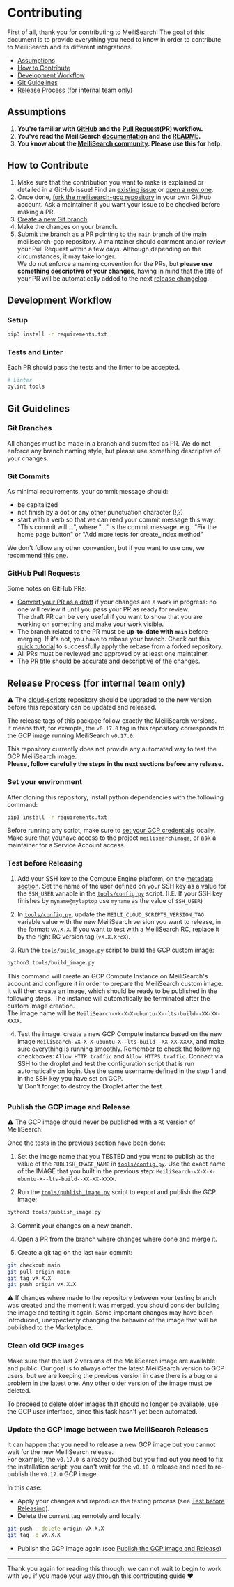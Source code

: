 # Contributing <!-- omit in TOC -->

First of all, thank you for contributing to MeiliSearch! The goal of this document is to provide everything you need to know in order to contribute to MeiliSearch and its different integrations.

- [Assumptions](#assumptions)
- [How to Contribute](#how-to-contribute)
- [Development Workflow](#development-workflow)
- [Git Guidelines](#git-guidelines)
- [Release Process (for internal team only)](#release-process-for-internal-team-only)

## Assumptions

1. **You're familiar with [GitHub](https://github.com) and the [Pull Request](https://help.github.com/en/github/collaborating-with-issues-and-pull-requests/about-pull-requests)(PR) workflow.**
2. **You've read the MeiliSearch [documentation](https://docs.meilisearch.com) and the [README](/README.md).**
3. **You know about the [MeiliSearch community](https://docs.meilisearch.com/resources/contact.html). Please use this for help.**

## How to Contribute

1. Make sure that the contribution you want to make is explained or detailed in a GitHub issue! Find an [existing issue](https://github.com/meilisearch/meilisearch-gcp/issues/) or [open a new one](https://github.com/meilisearch/meilisearch-gcp/issues/new).
2. Once done, [fork the meilisearch-gcp repository](https://help.github.com/en/github/getting-started-with-github/fork-a-repo) in your own GitHub account. Ask a maintainer if you want your issue to be checked before making a PR.
3. [Create a new Git branch](https://help.github.com/en/github/collaborating-with-issues-and-pull-requests/creating-and-deleting-branches-within-your-repository).
4. Make the changes on your branch.
5. [Submit the branch as a PR](https://help.github.com/en/github/collaborating-with-issues-and-pull-requests/creating-a-pull-request-from-a-fork) pointing to the `main` branch of the main meilisearch-gcp repository. A maintainer should comment and/or review your Pull Request within a few days. Although depending on the circumstances, it may take longer.<br>
 We do not enforce a naming convention for the PRs, but **please use something descriptive of your changes**, having in mind that the title of your PR will be automatically added to the next [release changelog](https://github.com/meilisearch/meilisearch-gcp/releases/).

## Development Workflow

### Setup <!-- omit in toc -->

```bash
pip3 install -r requirements.txt
```

### Tests and Linter <!-- omit in toc -->

Each PR should pass the tests and the linter to be accepted.

```bash
# Linter
pylint tools
```

## Git Guidelines

### Git Branches <!-- omit in TOC -->

All changes must be made in a branch and submitted as PR.
We do not enforce any branch naming style, but please use something descriptive of your changes.

### Git Commits <!-- omit in TOC -->

As minimal requirements, your commit message should:
- be capitalized
- not finish by a dot or any other punctuation character (!,?)
- start with a verb so that we can read your commit message this way: "This commit will ...", where "..." is the commit message.
  e.g.: "Fix the home page button" or "Add more tests for create_index method"

We don't follow any other convention, but if you want to use one, we recommend [this one](https://chris.beams.io/posts/git-commit/).

### GitHub Pull Requests <!-- omit in TOC -->

Some notes on GitHub PRs:

- [Convert your PR as a draft](https://help.github.com/en/github/collaborating-with-issues-and-pull-requests/changing-the-stage-of-a-pull-request) if your changes are a work in progress: no one will review it until you pass your PR as ready for review.<br>
  The draft PR can be very useful if you want to show that you are working on something and make your work visible.
- The branch related to the PR must be **up-to-date with `main`** before merging. If it's not, you have to rebase your branch. Check out this [quick tutorial](https://gist.github.com/curquiza/5f7ce615f85331f083cd467fc4e19398) to successfully apply the rebase from a forked repository.
- All PRs must be reviewed and approved by at least one maintainer.
- The PR title should be accurate and descriptive of the changes.

## Release Process (for internal team only)

⚠️ The [cloud-scripts](https://github.com/meilisearch/cloud-scripts) repository should be upgraded to the new version before this repository can be updated and released.

The release tags of this package follow exactly the MeiliSearch versions.<br>
It means that, for example, the `v0.17.0` tag in this repository corresponds to the GCP image running MeiliSearch `v0.17.0`.

This repository currently does not provide any automated way to test the GCP MeiliSearch image.<br>
**Please, follow carefully the steps in the next sections before any release.**

### Set your environment <!-- omit in TOC -->

After cloning this repository, install python dependencies with the following command:

```bash
pip3 install -r requirements.txt
```

Before running any script, make sure to [set your GCP credentials](https://cloud.google.com/docs/authentication/getting-started) locally. Make sure that youhave access to the project `meilisearchimage`, or ask a maintainer for a Service Account access.<br>

### Test before Releasing <!-- omit in TOC -->

1. Add your SSH key to the Compute Engine platform, on the [metadata section](https://console.cloud.google.com/compute/metadata/sshKeys?project=meilisearchimage&authuser=1&folder&organizationId=710828868196). Set the name of the user defined on your SSH key as a value for the `SSH_USER` variable in the [`tools/config.py`](tools/config.py) script. (I.E. If your SSH key finishes by `myname@mylaptop` use `myname` as the value of `SSH_USER`)

2. In [`tools/config.py`](tools/config.py), update the `MEILI_CLOUD_SCRIPTS_VERSION_TAG` variable value with the new MeiliSearch version you want to release, in the format: `vX.X.X`. If you want to test with a MeiliSearch RC, replace it by the right RC version tag (`vX.X.XrcX`).

3. Run the [`tools/build_image.py`](tools/build_image.py) script to build the GCP custom image:

```bash
python3 tools/build_image.py
```

This command will create an GCP Compute Instance on MeiliSearch's account and configure it in order to prepare the MeiliSearch custom image. It will then create an Image, which should be ready to be published in the following steps. The instance will automatically be terminated after the custom image creation.<br>
The image name will be `MeiliSearch-vX-X-X-ubuntu-X--lts-build--XX-XX-XXXX`.

4. Test the image: create a new GCP Compute instance based on the new image `MeiliSearch-vX-X-X-ubuntu-X--lts-build--XX-XX-XXXX`, and make sure everything is running smoothly. Remember to check the following checkboxes: `Allow HTTP traffic` and `Allow HTTPS traffic`. Connect via SSH to the droplet and test the configuration script that is run automatically on login. Use the same username defined in the step 1 and in the SSH key you have set on GCP.<br>
🗑 Don't forget to destroy the Droplet after the test.

### Publish the GCP image and Release <!-- omit in TOC -->

⚠️ The GCP image should never be published with a `RC` version of MeiliSearch.

Once the tests in the previous section have been done:

1. Set the image name that you TESTED and you want to publish as the value of the `PUBLISH_IMAGE_NAME` in [`tools/config.py`](tools/config.py). Use the exact name of the IMAGE that you built in the previous step: `MeiliSearch-vX-X-X-ubuntu-X--lts-build--XX-XX-XXXX`. 

2. Run the [`tools/publish_image.py`](tools/publish_image.py) script to export and publish the GCP image:

```bash
python3 tools/publish_image.py
```

3. Commit your changes on a new branch.

4. Open a PR from the branch where changes where done and merge it.

5. Create a git tag on the last `main` commit:

```bash
git checkout main
git pull origin main
git tag vX.X.X
git push origin vX.X.X
```

⚠️ If changes where made to the repository between your testing branch was created and the moment it was merged, you should consider building the image and testing it again. Some important changes may have been introduced, unexpectedly changing the behavior of the image that will be published to the Marketplace.

### Clean old GCP images <!-- omit in TOC -->

Make sure that the last 2 versions of the MeiliSearch image are available and public. Our goal is to always offer the latest MeiliSearch version to GCP users, but we are keeping the previous version in case there is a bug or a problem in the latest one. Any other older version of the image must be deleted.

To proceed to delete older images that should no longer be available, use the GCP user interface, since this task hasn't yet been automated.

### Update the GCP image between two MeiliSearch Releases  <!-- omit in TOC -->

It can happen that you need to release a new GCP image but you cannot wait for the new MeiliSearch release.<br>
For example, the `v0.17.0` is already pushed but you find out you need to fix the installation script: you can't wait for the `v0.18.0` release and need to re-publish the `v0.17.0` GCP image.

In this case:

- Apply your changes and reproduce the testing process (see [Test before Releasing](#test-before-releasing)).
- Delete the current tag remotely and locally:

```bash
git push --delete origin vX.X.X
git tag -d vX.X.X
```

- Publish the GCP image again (see [Publish the GCP image and Release](#publish-the-gcp-image-and-release))

<hr>

Thank you again for reading this through, we can not wait to begin to work with you if you made your way through this contributing guide ❤️
